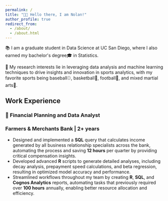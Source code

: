```yaml
---
permalink: /
title: "👋🏻 Hello there, I am Nolan!"
author_profile: true
redirect_from: 
  - /about/
  - /about.html
---
```


📚 I am a graduate student in Data Science at UC San Diego, where I also earned my bachelor's degree🎓 in Statistics.

🔬 My research interests lie in leveraging data analysis and machine learning techniques to drive insights and innovation in sports analytics, with my favorite sports being baseball⚾, basketball🏀, football🏈, and mixed martial arts🥊.


## Work Experience
### 🏦 Financial Planning and Data Analyst
### Farmers & Merchants Bank | 2+ years

- Designed and implemented a **SQL** query that calculates income generated by all business relationship specialists across the bank, automating the process and saving **12 hours** per quarter by providing critical compensation insights.
- Developed advanced **R** scripts to generate detailed analyses, including decay analysis, prepayment speed calculations, and beta regression, resulting in optimized model accuracy and performance.
- Streamlined workflows throughout my team by creating **R**, **SQL**, and **Cognos Analytics** reports, automating tasks that previously required over **100 hours** annually, enabling better resource allocation and efficiency.

